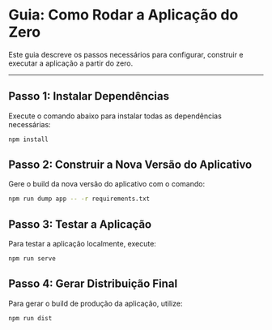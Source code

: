 # Guia: Como Rodar a Aplicação do Zero

Este guia descreve os passos necessários para configurar, construir e executar a aplicação a partir do zero.

---

## Passo 1: Instalar Dependências
Execute o comando abaixo para instalar todas as dependências necessárias:

```bash
npm install
```

## Passo 2: Construir a Nova Versão do Aplicativo
Gere o build da nova versão do aplicativo com o comando:

```bash
npm run dump app -- -r requirements.txt
```

## Passo 3: Testar a Aplicação
Para testar a aplicação localmente, execute:

```bash
npm run serve
```

## Passo 4: Gerar Distribuição Final
Para gerar o build de produção da aplicação, utilize:

```bash
npm run dist
```
